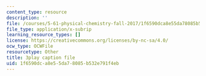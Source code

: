 ```yaml
---
content_type: resource
description: ''
file: /courses/5-61-physical-chemistry-fall-2017/1f6590dca8e55da78085b532e791f4eb_QkMB_0jOvVA.vtt
file_type: application/x-subrip
learning_resource_types: []
license: https://creativecommons.org/licenses/by-nc-sa/4.0/
ocw_type: OCWFile
resourcetype: Other
title: 3play caption file
uid: 1f6590dc-a8e5-5da7-8085-b532e791f4eb
---
```

